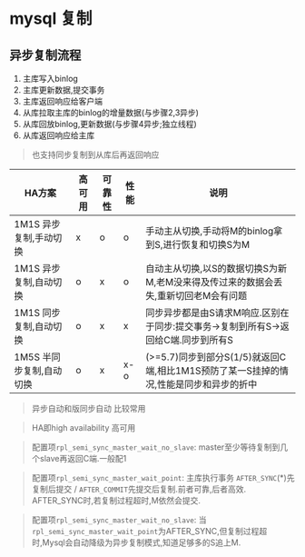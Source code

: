 # mysql 复制

## 异步复制流程

1. 主库写入binlog
2. 主库更新数据,提交事务
3. 主库返回响应给客户端
4. 从库拉取主库的binlog的增量数据(与步骤2,3异步)
5. 从库回放binlog,更新数据(与步骤4异步;独立线程)
6. 从库返回响应给主库

> 也支持同步复制到从库后再返回响应

| HA方案                   | 高可用 | 可靠性 | 性能 | 说明                                                                                  |
| ------------------------ | ------ | ------ | ---- | ------------------------------------------------------------------------------------- |
| 1M1S 异步复制,手动切换   | x      | o      | o    | 手动主从切换,手动将M的binlog拿到S,进行恢复和切换S为M                                  |
| 1M1S 异步复制,自动切换   | o      | x      | o    | 自动主从切换,以S的数据切换S为新M,老M没来得及传过来的数据会丢失,重新切回老M会有问题      |
| 1M1S 同步复制,自动切换   | o      | x      | x    | 同步异步都是由S请求M响应.区别在于同步:提交事务->复制到所有S->返回给C端.同步到所有S    |
| 1M5S 半同步复制,自动切换 | o      | x      | x-o  | (>=5.7)同步到部分S(1/5)就返回C端,相比1M1S预防了某一S挂掉的情况,性能是同步和异步的折中 |

> 异步自动和版同步自动 比较常用

> HA即high availability 高可用

> 配置项`rpl_semi_sync_master_wait_no_slave`: master至少等待复制到几个slave再返回C端.一般配1

> 配置项`rpl_semi_sync_master_wait_point`: 主库执行事务 `AFTER_SYNC`(*)先复制后提交 / `AFTER_COMMIT`先提交后复制.前者可靠,后者高效.  
> AFTER_SYNC时,若复制过程超时,M依然会提交.

> 配置项`rpl_semi_sync_master_wait_no_slave`: 当`rpl_semi_sync_master_wait_point`为AFTER_SYNC,但复制过程超时,Mysql会自动降级为异步复制模式,知道足够多的S追上M.

